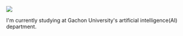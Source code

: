 <img src="https://capsule-render.vercel.app/api?type=venom&color=auto&height=130&section=header&text=ohgnuyb.b&fontSize=90"/>

I'm currently studying at Gachon University's artificial intelligence(AI) department.

<!-- ![ohgnuyb.b's GitHub stats](https://github-readme-stats.vercel.app/api?username=ohgnuyb&show_icons=true&theme=dracula) -->
